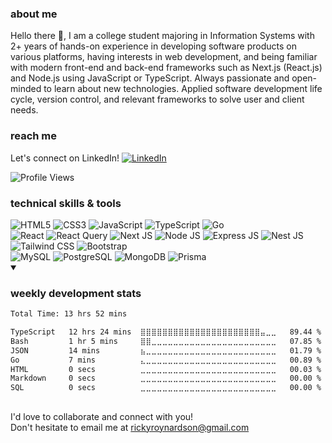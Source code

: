 [linkedin]: https://www.linkedin.com/in/rickyroynardson

### about me

Hello there 👋, I am a college student majoring in Information Systems with 2+ years of hands-on experience in developing software products on various platforms, having interests in web development, and being familiar with modern front-end and back-end frameworks such as Next.js (React.js) and Node.js using JavaScript or TypeScript. Always passionate and open-minded to learn about new technologies. Applied software development life cycle, version control, and relevant frameworks to solve user and client needs.

### reach me

Let's connect on LinkedIn! [<img src="https://img.shields.io/badge/LinkedIn-blue?style=social&logo=linkedin" alt="LinkedIn"/>][linkedin]

<img src="https://api.visitorbadge.io/api/visitors?path=https%3A%2F%2Fgithub.com%2Frickyroynardson%2Frickyroynardson&label=Profile%20Views&countColor=%233178c6&style=flat-square&labelStyle=none" alt="Profile Views"/>

### technical skills & tools

<div>
  <img src="https://img.shields.io/badge/HTML5-E34F26?style=flat-square&logo=html5&logoColor=white" alt="HTML5"/>
  <img src="https://img.shields.io/badge/CSS3-1572B6?style=flat-square&logo=css3&logoColor=white" alt="CSS3"/>
  <img src="https://img.shields.io/badge/JavaScript-323330?style=flat-square&logo=javascript&logoColor=F7DF1E" alt="JavaScript"/>
  <img src="https://img.shields.io/badge/TypeScript-3178C6?style=flat-square&logo=typescript&logoColor=white" alt="TypeScript"/>
  <!-- <img src="https://img.shields.io/badge/PHP-777BB4?style=flat-square&logo=php&logoColor=white" alt="PHP"/> -->
  <img src="https://img.shields.io/badge/Go-00ADD8?style=flat-square&logo=go&logoColor=white" alt="Go"/>
</div>
<div>
  <img src="https://img.shields.io/badge/React-20232A?style=flat-square&logo=react&logoColor=61DAFB" alt="React"/>
  <img src="https://img.shields.io/badge/React Query-FF4154?style=flat-square&logo=reactquery&logoColor=white" alt="React Query"/>
  <img src="https://img.shields.io/badge/Next-black?style=flat-square&logo=next.js&logoColor=white" alt="Next JS"/>
  <img src="https://img.shields.io/badge/Node JS-6DA55F?style=flat-square&logo=node.js&logoColor=white" alt="Node JS"/>
  <img src="https://img.shields.io/badge/Express JS-%23404d59.svg?style=flat-square&logo=express&logoColor=%2361DAFB" alt="Express JS"/>
  <img src="https://img.shields.io/badge/Nest JS-E0234E?style=flat-square&logo=nestjs&logoColor=white " alt="Nest JS"/>
  <!-- <img src="https://img.shields.io/badge/Laravel-FF2D20?style=flat-square&logo=laravel&logoColor=white" alt="Laravel"/> -->
</div>
<div>
  <img src="https://img.shields.io/badge/Tailwind_CSS-38B2AC?style=flat-square&logo=tailwind-css&logoColor=white" alt="Tailwind CSS"/>
  <img src="https://img.shields.io/badge/Bootstrap-563D7C?style=flat-square&logo=bootstrap&logoColor=white" alt="Bootstrap"/>
</div>
<div>
  <img src="https://img.shields.io/badge/MySQL-005C84?style=flat-square&logo=mysql&logoColor=white" alt="MySQL"/>
  <img src="https://img.shields.io/badge/PostgreSQL-316192?style=flat-square&logo=postgresql&logoColor=white" alt="PostgreSQL"/>
  <img src="https://img.shields.io/badge/MongoDB-4EA94B?style=flat-square&logo=mongodb&logoColor=white" alt="MongoDB"/>
  <img src="https://img.shields.io/badge/Prisma-3982CE?style=flat-square&logo=Prisma&logoColor=white" alt="Prisma"/>
</div>

<details open>
  <summary><h3>weekly development stats</h3></summary>
  <!--START_SECTION:waka-->

```txt
Total Time: 13 hrs 52 mins

TypeScript   12 hrs 24 mins  ⣿⣿⣿⣿⣿⣿⣿⣿⣿⣿⣿⣿⣿⣿⣿⣿⣿⣿⣿⣿⣿⣿⣤⣀⣀   89.44 %
Bash         1 hr 5 mins     ⣿⣿⣀⣀⣀⣀⣀⣀⣀⣀⣀⣀⣀⣀⣀⣀⣀⣀⣀⣀⣀⣀⣀⣀⣀   07.85 %
JSON         14 mins         ⣦⣀⣀⣀⣀⣀⣀⣀⣀⣀⣀⣀⣀⣀⣀⣀⣀⣀⣀⣀⣀⣀⣀⣀⣀   01.79 %
Go           7 mins          ⣄⣀⣀⣀⣀⣀⣀⣀⣀⣀⣀⣀⣀⣀⣀⣀⣀⣀⣀⣀⣀⣀⣀⣀⣀   00.89 %
HTML         0 secs          ⣀⣀⣀⣀⣀⣀⣀⣀⣀⣀⣀⣀⣀⣀⣀⣀⣀⣀⣀⣀⣀⣀⣀⣀⣀   00.03 %
Markdown     0 secs          ⣀⣀⣀⣀⣀⣀⣀⣀⣀⣀⣀⣀⣀⣀⣀⣀⣀⣀⣀⣀⣀⣀⣀⣀⣀   00.00 %
SQL          0 secs          ⣀⣀⣀⣀⣀⣀⣀⣀⣀⣀⣀⣀⣀⣀⣀⣀⣀⣀⣀⣀⣀⣀⣀⣀⣀   00.00 %
```

<!--END_SECTION:waka-->
</details>

##

I'd love to collaborate and connect with you!
<br>Don't hesitate to email me at rickyroynardson@gmail.com

